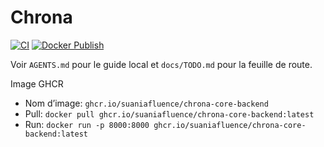 # Chrona

[![CI](https://github.com/suaniafluence/Chrona_Core/actions/workflows/ci.yml/badge.svg?branch=main)](https://github.com/suaniafluence/Chrona_Core/actions/workflows/ci.yml)
[![Docker Publish](https://github.com/suaniafluence/Chrona_Core/actions/workflows/docker-publish.yml/badge.svg?branch=main)](https://github.com/suaniafluence/Chrona_Core/actions/workflows/docker-publish.yml)


Voir `AGENTS.md` pour le guide local et `docs/TODO.md` pour la feuille de route.

Image GHCR
- Nom d’image: `ghcr.io/suaniafluence/chrona-core-backend`
- Pull: `docker pull ghcr.io/suaniafluence/chrona-core-backend:latest`
- Run: `docker run -p 8000:8000 ghcr.io/suaniafluence/chrona-core-backend:latest`
